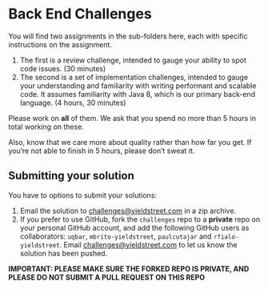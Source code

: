 # Back End Challenges
You will find two assignments in the sub-folders here, each with specific instructions on the assignment. 
1. The first is a review challenge, intended to gauge your ability to spot code issues. (30 minutes)
2. The second is a set of implementation challenges, intended to gauge your understanding and familiarity with writing 
performant and scalable code. It assumes familiarity with Java 8, which is our primary back-end language. (4 hours, 30 minutes)

Please work on **all** of them. We ask that you spend no more than 5 hours in total working on these.

Also, know that we care more about quality rather than how far you get. If you’re not able to finish in 5 hours, 
please don’t sweat it. 

## Submitting your solution
You have to options to submit your solutions:

1. Email the solution to challenges@yieldstreet.com in a zip archive. 
2. If you prefer to use GitHub, fork the `challenges` repo to a **private** repo on your personal GitHub account, and 
add the following GitHub users as collaborators: `uqbar`, `mbrito-yieldstreet`, `paulcutajar` and `rfialo-yieldstreet`. Email challenges@yieldstreet.com to let us know the solution has been pushed.

**IMPORTANT: PLEASE MAKE SURE THE FORKED REPO IS PRIVATE, AND PLEASE DO NOT SUBMIT A PULL REQUEST ON THIS REPO**
